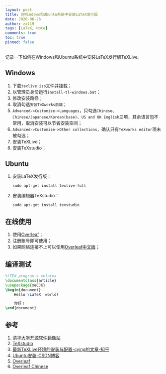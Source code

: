 ```yaml
---
layout: post
title: 在Windows和Ubuntu系统中安装LaTeX发行版
date: 2020-06-26
author: zxl19
tags: [LaTeX, Note]
comments: true
toc: true
pinned: false
---
```


记录一下如何在Windows和Ubuntu系统中安装LaTeX发行版TeXLive。

<!-- more -->

## Windows

1. 下载`texlive.iso`文件并挂载；
2. 以管理员身份运行`install-tl-windows.bat`；
3. 修改安装路径；
4. 取消勾选`安装TeXworks前端`；
5. `Advanced->Customize->Languages`，只勾选`Chinese`、`Chinese/Japanese/Korean(base)`、`US and UK English`三项，其余语言包不常用，取消安装可以节省安装空间；
6. `Advanced->Customize->Other collections`，确认只有`TeXworks editor`项未被勾选；
7. 安装TeXLive；
8. 安装TeXstudio；

## Ubuntu

1. 安装LaTeX发行版：

    ```shell
    sudo apt-get install texlive-full
    ```

2. 安装编辑器TeXstudio：

    ```shell
    sudo apt-get install texstudio
    ```

## 在线使用

1. 使用[Overleaf](https://www.overleaf.com)；
2. 注册账号即可使用；
3. 如果网络连接不上可以使用[Overleaf中文版](https://cn.overleaf.com)；

## 编译测试

```latex
%!TEX program = xelatex
\documentclass{article}
\usepackage{xeCJK}
\begin{document}
    Hello \LaTeX  world!

    你好！
\end{document}
```

## 参考

1. [清华大学开源软件镜像站](https://mirrors.tuna.tsinghua.edu.cn/CTAN/systems/texlive/Images/)
2. [TeXstudio](http://texstudio.sourceforge.net/)
3. [最新TeXLive环境的安装与配置-cying的文章-知乎](https://zhuanlan.zhihu.com/p/41855480)
4. [Ubuntu安装-CSDN博客](https://blog.csdn.net/qq_41814939/article/details/82288145)
5. [Overleaf](https://www.overleaf.com)
6. [Overleaf Chinese](https://cn.overleaf.com)

